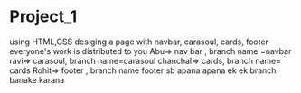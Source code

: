 # Project_1
using HTML,CSS desiging a page with navbar, carasoul, cards, footer
everyone's work is distributed to you
Abu=> nav bar , branch name =navbar
ravi=> carasoul,  branch name=carasoul
chanchal=> cards,   branch name= cards
Rohit=> footer ,  branch name footer
sb apana apana ek ek branch banake karana 